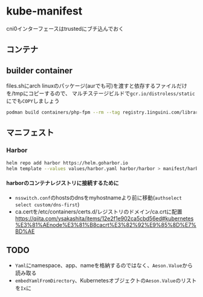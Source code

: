 # kube-manifest

cni0インターフェースはtrustedにブチ込んでおく

## コンテナ

## builder container

files.shにarch linuxのパッケージ(aurでも可)を渡すと依存するファイルだけを/tmpにコピーするので、
マルチステージビルドで`gcr.io/distroless/static`にでも`COPY`しましょう

``` bash
podman build containers/php-fpm --rm --tag registry.1inguini.com/library/php-fpm:$(date --utc +%Y%m%d)
```

## マニフェスト

### Harbor

``` bash
helm repo add harbor https://helm.goharbor.io
helm template --values values/harbor.yaml harbor/harbor > manifest/harbor.yaml
```

#### harborのコンテナレジストリに接続するために

* `nsswitch.conf`のhostsのdnsをmyhostnameより前に移動(`authselect select custom/dns-first`)
* ca.certを/etc/containers/certs.d/レジストリのドメイン/ca.crtに配置<https://qiita.com/ysakashita/items/12e2f1e902ca5cbd56ed#kubernetes%E3%81%AEnode%E3%81%B8cacrt%E3%82%92%E9%85%8D%E7%BD%AE>

## TODO

* `Yaml`にnamespace、app、nameを格納するのではなく、`Aeson.Value`から読み取る
* `embedYamlFromDirectory`、Kubernetesオブジェクトの`Aeson.Value`のリストを`Ix`に
